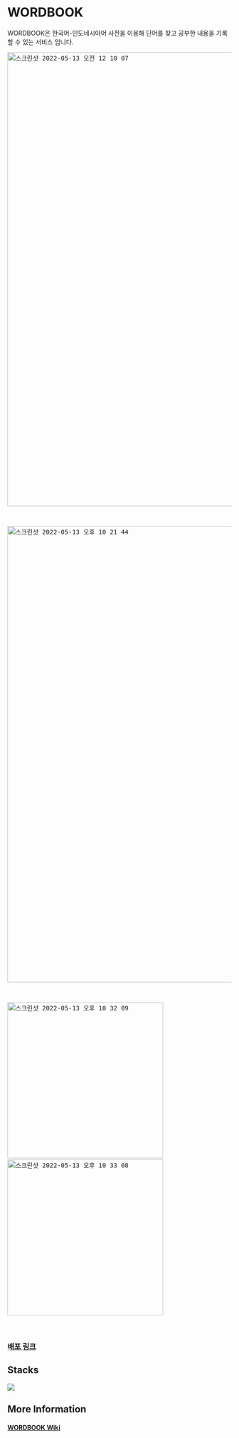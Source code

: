 # WORDBOOK

WORDBOOK은 한국어-인도네시아어 사전을 이용해 단어를 찾고 공부한 내용을 기록할 수 있는 서비스 입니다.

<kbd>
<img width="1019" alt="스크린샷 2022-05-13 오전 12 10 07" src="https://user-images.githubusercontent.com/67426853/168297943-cb362c36-5528-49e5-bb5f-3be72187f5bf.png">
</kbd>

&emsp;

<kbd>
<img width="1024" alt="스크린샷 2022-05-13 오후 10 21 44" src="https://user-images.githubusercontent.com/67426853/168297951-51ef8c9d-7be9-458a-ae22-58dd2c41a2b6.png">
</kbd>

&emsp;

<div>
  <kbd>
<img width="350" alt="스크린샷 2022-05-13 오후 10 32 09" src="https://user-images.githubusercontent.com/67426853/168297961-575cc617-d6ed-4a48-afe4-15396805ce58.png">
    </kbd>
  &emsp;&emsp;
  <kbd>
<img width="350" alt="스크린샷 2022-05-13 오후 10 33 08" src="https://user-images.githubusercontent.com/67426853/168297964-644a4eaf-7513-4ae8-a596-b00ec032c4df.png">
    </kbd>
</div>

<br/>
<br/>

### [배포 링크](https://bit.ly/3P4ogPg)

## Stacks

<img src="https://user-images.githubusercontent.com/67426853/168419505-e1d72b2a-d171-42d3-bd09-a441796caf65.png"/>

## More Information

#### [WORDBOOK Wiki](https://github.com/riley909/wordbook-server/wiki)
